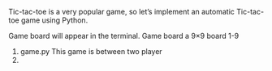 Tic-tac-toe is a very popular game, so let’s implement an automatic Tic-tac-toe game using Python.

Game board will appear in the terminal.
Game board a 9×9 board
1-9

1. game.py
   This game is between two player
2.
